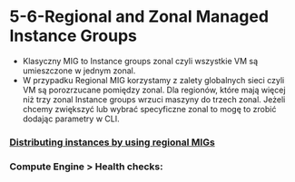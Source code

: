 # 5-6-Regional and Zonal Managed Instance Groups

- Klasyczny MIG to Instance groups zonal czyli wszystkie VM są umieszczone w jednym zonal.
- W przypadku Regional MIG korzystamy z zalety globalnych sieci czyli VM są porozrzucane pomiędzy zonal. Dla regionów, które mają więcej niż trzy zonal Instance groups wrzuci maszyny do trzech zonal. Jeżeli chcemy zwiększyć lub wybrać specyficzne zonal to mogę to zrobić dodając parametry w CLI.

### [Distributing instances by using regional MIGs](https://cloud.google.com/compute/docs/instance-groups/distributing-instances-with-regional-instance-groups)

### Compute Engine > Health checks:
